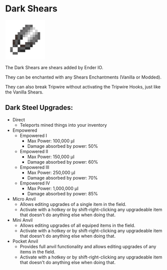 # Dark Shears
![](renders/dark_steel_shears.png)

The Dark Shears are shears added by Ender IO.

They can be enchanted with any Shears Enchantments (Vanilla or Modded).

They can also break Tripwire without activating the Tripwire Hooks, just like the Vanilla Shears.

## Dark Steel Upgrades:

* Direct
  - Teleports mined things into your inventory
* Empowered
  - Empowered I
    * Max Power: 100,000 µI
    * Damage absorbed by power: 50%
  - Empowered II
    * Max Power: 150,000 µI
    * Damage absorbed by power: 60%
  - Empowered III
    * Max Power: 250,000 µI
    * Damage absorbed by power: 70%
  - Empowered IV
    * Max Power: 1,000,000 µI
    * Damage absorbed by power: 85%
* Micro Anvil
  - Allows editing upgrades of a single item in the field.
  - Activate with a hotkey or by shift-right-clicking any upgradeable item that doesn't do anything else when doing that.
* Mini Anvil
  - Allows editing upgrades of all equiped items in the field.
  - Activate with a hotkey or by shift-right-clicking any upgradeable item that doesn't do anything else when doing that.
* Pocket Anvil
  - Provides full anvil functionality and allows editing upgrades of any items in the field.
  - Activate with a hotkey or by shift-right-clicking any upgradeable item that doesn't do anything else when doing that.